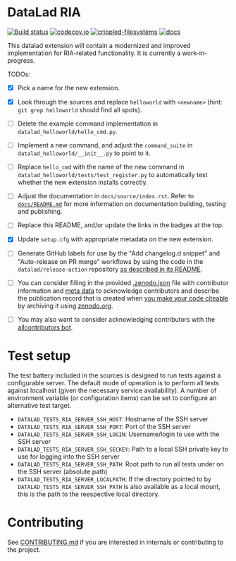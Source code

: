 # DataLad RIA

[![Build status](https://ci.appveyor.com/api/projects/status/fki6s86rl13davfe/branch/main?svg=true)](https://ci.appveyor.com/project/mih/datalad-ria/branch/main)
[![codecov.io](https://codecov.io/github/datalad/datalad-ria/coverage.svg?branch=main)](https://codecov.io/github/datalad/datalad-ria?branch=main)
[![crippled-filesystems](https://github.com/datalad/datalad-ria/workflows/crippled-filesystems/badge.svg)](https://github.com/datalad/datalad-ria/actions?query=workflow%3Acrippled-filesystems)
[![docs](https://github.com/datalad/datalad-ria/workflows/docs/badge.svg)](https://github.com/datalad/datalad-ria/actions?query=workflow%3Adocs)

This datalad extension will contain a modernized and improved implementation for RIA-related functionality.
It is currently a work-in-progress.

TODOs:

- [x] Pick a name for the new extension.
- [x] Look through the sources and replace `helloworld` with
  `<newname>` (hint: `git grep helloworld` should find all
  spots).
- [ ] Delete the example command implementation in `datalad_helloworld/hello_cmd.py`.
- [ ] Implement a new command, and adjust the `command_suite` in
  `datalad_helloworld/__init__.py` to point to it.
- [ ] Replace `hello_cmd` with the name of the new command in
  `datalad_helloworld/tests/test_register.py` to automatically test whether the
  new extension installs correctly.
- [ ] Adjust the documentation in `docs/source/index.rst`. Refer to [`docs/README.md`](docs/README.md) for more information on documentation building, testing and publishing.
- [ ] Replace this README, and/or update the links in the badges at the top.
- [x] Update `setup.cfg` with appropriate metadata on the new extension.
- [ ] Generate GitHub labels for use by the "Add changelog.d snippet" and
  "Auto-release on PR merge" workflows by using the code in the
  `datalad/release-action` repository [as described in its
  README](https://github.com/datalad/release-action#command-labels).

- [ ] You can consider filling in the provided [.zenodo.json](.zenodo.json) file with
contributor information and [meta data](https://developers.zenodo.org/#representation)
to acknowledge contributors and describe the publication record that is created when
[you make your code citeable](https://guides.github.com/activities/citable-code/)
by archiving it using [zenodo.org](https://zenodo.org/).
- [ ] You may also want to
consider acknowledging contributors with the
[allcontributors bot](https://allcontributors.org/docs/en/bot/overview).

# Test setup

The test battery included in the sources is designed to run tests against a
configurable server. The default mode of operation is to perform all tests against
localhost (given the necessary service availability). A number of environment
variable (or configuration items) can be set to configure an alternative test target.

- `DATALAD_TESTS_RIA_SERVER_SSH_HOST`: Hostname of the SSH server
- `DATALAD_TESTS_RIA_SERVER_SSH_PORT`: Port of the SSH server
- `DATALAD_TESTS_RIA_SERVER_SSH_LOGIN`: Username/login to use with the SSH server
- `DATALAD_TESTS_RIA_SERVER_SSH_SECKEY`: Path to a local SSH private key to use for logging into the SSH server
- `DATALAD_TESTS_RIA_SERVER_SSH_PATH`: Root path to run all tests under on the SSH server (absolute path)
- `DATALAD_TESTS_RIA_SERVER_LOCALPATH`: If the directory pointed to by `DATALAD_TESTS_RIA_SERVER_SSH_PATH` is also available as a local mount, this is the path to the reespective local directory.


# Contributing

See [CONTRIBUTING.md](CONTRIBUTING.md) if you are interested in internals or
contributing to the project.
